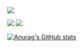 ![](https://github-profile-summary-cards.vercel.app/api/cards/profile-details?username=kyainuma&theme=nord_dark)

![](https://github-profile-summary-cards.vercel.app/api/cards/stats?username=kyainuma&theme=nord_dark)
![](https://github-profile-summary-cards.vercel.app/api/cards/most-commit-language?username=kyainuma&theme=nord_dark)

[![Anurag's GitHub stats](https://github-readme-stats.vercel.app/api?username=kyainuma)](https://github.com/anuraghazra/github-readme-stats)
